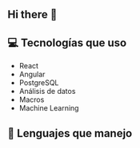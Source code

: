 ## Hi there 👋

<!--
**CarlosCabreraCG/CarlosCabreraCG** is a ✨ _special_ ✨ repository because its `README.md` (this file) appears on your GitHub profile.

Here are some ideas to get you started:

- 🔭 I’m currently working on ...
- 🌱 I’m currently learning ...
- 👯 I’m looking to collaborate on ...
- 🤔 I’m looking for help with ...
- 💬 Ask me about ...
- 📫 How to reach me: ...
- 😄 Pronouns: ...
- ⚡ Fun fact: ...
-->

## :computer: Tecnologías que uso
* React
* Angular
* PostgreSQL
* Análisis de datos
* Macros
* Machine Learning
## :space_invader: Lenguajes que manejo

